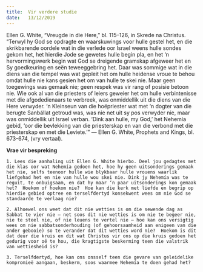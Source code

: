 ```yaml
---
title:  Vir verdere studie
date:   13/12/2019
---
```


Ellen G. White, “Vreugde in die Here,” bl. 115–126, in Skrede na Christus. “Terwyl hy God se opdragte en waarskuwings voor hulle gestel het, en die skrikbarende oordele wat in die verlede oor Israel weens hulle sondes gekom het, het hierdie Jode se gewetes hulle begin pla, en het ‘n hervormingswerk begin wat God se dreigende gramskap afgeweer het en Sy goedkeuring en seën teweeggebring het.  Daar was sommige wat in die diens van die tempel was wat gepleit het om hulle heidense vroue te behou omdat hulle nie kans gesien het om van hulle te skei nie.  Maar geen toegewings was gemaak nie;  geen respek was vir rang of posisie betoon nie.  Wie ook al van die priesters of leiers geweier het om hulle verbintenisse met die afgodedienaars te verbreek, was onmiddellik uit die diens van die Here verwyder. ‘n Kleinseun van die hoëpriester wat met ‘n dogter van die berugte Sanbállat getroud was, was nie net uit sy pos verwyder nie, maar was onmiddellik uit Israel verban.  ‘Dink aan hulle, my God,’ het Nehemía gebid, ‘oor die bevlekking van die priesterskap en van die verbond met die priesterskap en met die Leviete.’” — Ellen G. White, Prophets and Kings, bl. 673-674, (vry vertaal). 

**Vrae vir bespreking** 

`1. Lees die aanhaling uit Ellen G. White hierbo. Deel jou gedagtes met die klas oor wat Nehemía gedoen het, hoe hy geen uitsonderings gemaak het nie, selfs teenoor hulle wie blykbaar hulle vrouens waarlik liefgehad het en nie van hulle wou skei nie. Dink jy Nehemía was te reguit, te onbuigsaam, en dat hy maar ‘n paar uitsonderings kon gemaak het?  Hoekom of hoekom nie?  Hoe kan die kerk met liefde en begrip op hierdie gebied optree en terselfdertyd konsekwent wees om nie God se standaarde te verlaag nie?` 

`2. Alhoewel ons weet dat dit nie wetties is om die sewende dag as Sabbat te vier nie – net soos dit nie wetties is om nie te begeer nie, nie te steel nie, of nie leuens te vertel nie — hoe kan ons versigtig wees om nie sabbatsonderhouding (of gehoorsaamheid aan enigeen van die ander gebooie) so te verander dat dit wetties word nie?  Hoekom is dit dat deur die kruis en dit wat Christus vir ons op die kruis gedoen het gedurig voor oë te hou, die kragtigste beskerming teen die valstrik van wettiesheid is?` 

`3. Terselfdertyd, hoe kan ons onsself teen die gevare van geleidelike kompromieë aangaan, beskerm, soos waarmee Nehemía te doen gehad het?`